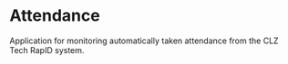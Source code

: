 # Attendance
Application for monitoring automatically taken attendance from the CLZ Tech RapID system.

